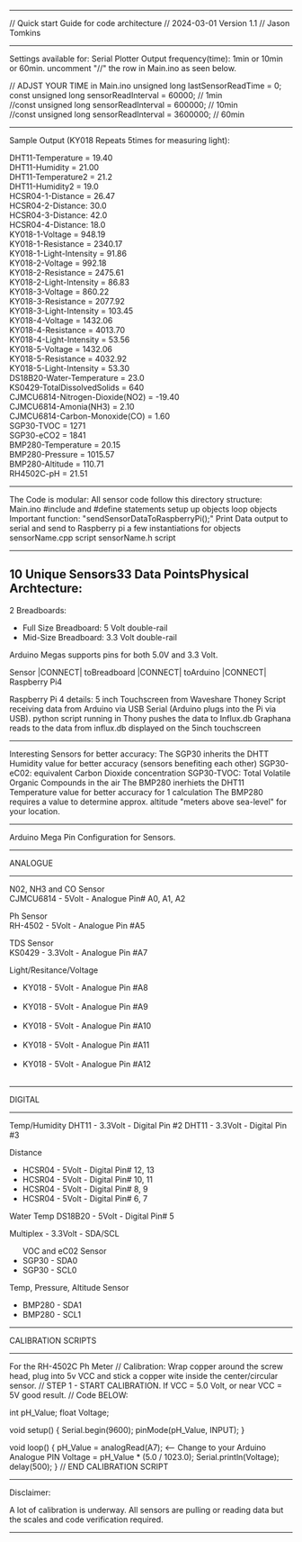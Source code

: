 

**********************************************************************
// Quick start Guide for code architecture
// 2024-03-01 Version 1.1
// Jason Tomkins
**********************************************************************

Settings available for: Serial Plotter Output frequency(time): 1min or 10min or 60min. uncomment "//" the row in Main.ino as seen below.

// ADJST YOUR TIME in Main.ino
unsigned long lastSensorReadTime = 0;<br>
const unsigned long sensorReadInterval = 60000; // 1min<br>
//const unsigned long sensorReadInterval = 600000; // 10min<br>
//const unsigned long sensorReadInterval = 3600000; // 60min<br>


**********************************************************************
Sample Output (KY018 Repeats 5times for measuring light):

DHT11-Temperature = 19.40<br>
DHT11-Humidity = 21.00<br>
DHT11-Temperature2 = 21.2<br>
DHT11-Humidity2 = 19.0<br>
HCSR04-1-Distance = 26.47<br>
HCSR04-2-Distance: 30.0<br>
HCSR04-3-Distance: 42.0<br>
HCSR04-4-Distance: 18.0<br>
KY018-1-Voltage = 948.19<br>
KY018-1-Resistance = 2340.17<br>
KY018-1-Light-Intensity = 91.86<br>
KY018-2-Voltage = 992.18<br>
KY018-2-Resistance = 2475.61<br>
KY018-2-Light-Intensity = 86.83<br>
KY018-3-Voltage = 860.22<br>
KY018-3-Resistance = 2077.92<br>
KY018-3-Light-Intensity = 103.45<br>
KY018-4-Voltage = 1432.06<br>
KY018-4-Resistance = 4013.70<br>
KY018-4-Light-Intensity = 53.56<br>
KY018-5-Voltage = 1432.06<br>
KY018-5-Resistance = 4032.92<br>
KY018-5-Light-Intensity = 53.30<br>
DS18B20-Water-Temperature = 23.0<br>
KS0429-TotalDissolvedSolids = 640<br>
CJMCU6814-Nitrogen-Dioxide(NO2) = -19.40<br>
CJMCU6814-Amonia(NH3) = 2.10<br>
CJMCU6814-Carbon-Monoxide(CO) = 1.60<br>
SGP30-TVOC = 1271<br>
SGP30-eCO2 = 1841<br>
BMP280-Temperature = 20.15<br>
BMP280-Pressure = 1015.57<br>
BMP280-Altitude = 110.71<br>
RH4502C-pH = 21.51<br>

**********************************************************************

The Code is modular:
All sensor code follow this directory structure:
	Main.ino
		#include and #define statements
		setup up objects
		loop objects
		Important function: "sendSensorDataToRaspberryPi();" Print Data output to serial and send to Raspberry pi
		a few instantiations for objects
	sensorName.cpp script
	sensorName.h script


**********************************************************************

<h2>10 Unique Sensors</h2)
<h2>33 Data Points</h2)

<h3>Physical Archtecture:</h3>
2 Breadboards:<br>
<ul>
<li>Full Size Breadboard: 5 Volt double-rail</li>
<li>Mid-Size Breadboard: 3.3 Volt double-rail</li>
</ul>
Arduino Megas supports pins for both 5.0V and 3.3 Volt.

Sensor |CONNECT| toBreadboard |CONNECT| toArduino |CONNECT| Raspberry Pi4

Raspberry Pi 4 details:
	5 inch Touchscreen from Waveshare
	Thoney Script receiving data from Arduino via USB Serial (Arduino plugs into the Pi via USB).
	python script running in Thony pushes the data to Influx.db
	Graphana reads to the data from influx.db displayed on the 5inch touchscreen

**********************************************************************
Interesting Sensors for better accuracy:
	The SGP30 inherits the DHTT Humidity value for better accuracy (sensors benefiting each other)
		SGP30-eC02: equivalent Carbon Dioxide concentration
		SGP30-TVOC: Total Volatile Organic Compounds in the air
	The BMP280 inerhiets the DHT11 Temperature value for better accuracy for 1 calculation
	The BMP280 requires a value to determine approx. altitude "meters above sea-level" for your location.
	
**********************************************************************
Arduino Mega Pin Configuration for Sensors.


*****************************************************
ANALOGUE
*****************************************************

N02, NH3 and CO Sensor<br>
CJMCU6814 - 5Volt - Analogue Pin# A0, A1, A2<br>

Ph Sensor<br>
RH-4502 - 5Volt - Analogue Pin #A5<br>

TDS Sensor<br>
KS0429 - 3.3Volt - Analogue Pin #A7<br>

Light/Resitance/Voltage<br>
<ul>
<li>KY018 - 5Volt - Analogue Pin #A8</li><br>
<li>KY018 - 5Volt - Analogue Pin #A9</li><br>
<li>KY018 - 5Volt - Analogue Pin #A10</li><br>
<li>KY018 - 5Volt - Analogue Pin #A11</li><br>
<li>KY018 - 5Volt - Analogue Pin #A12</li><br>
</ul>

*****************************************************
DIGITAL
*****************************************************

Temp/Humidity
DHT11 - 3.3Volt - Digital Pin #2
DHT11 - 3.3Volt - Digital Pin #3

Distance
<ul>
<li>HCSR04 - 5Volt - Digital Pin# 12, 13</li>
<li>HCSR04 - 5Volt - Digital Pin# 10, 11</li>
<li>HCSR04 - 5Volt - Digital Pin# 8, 9</li>
<li>HCSR04 - 5Volt - Digital Pin# 6, 7</li>
</ul>

Water Temp
DS18B20 - 5Volt - Digital Pin# 5<br>

Multiplex - 3.3Volt - SDA/SCL<br>
<ul>
VOC and eC02 Sensor
<li>SGP30 - SDA0
<li>SGP30 - SCL0
</ul>

Temp, Pressure, Altitude Sensor <br>
<ul>
<li>BMP280 - SDA1</li>
<li>BMP280 - SCL1</li>
</ul>

**********************************************************************
CALIBRATION SCRIPTS
**********************************************************************

For the RH-4502C Ph Meter
// Calibration: Wrap copper around the screw head, plug into 5v VCC and stick a copper wite inside the center/circular sensor.
// STEP 1 - START CALIBRATION. If VCC = 5.0 Volt, or near VCC = 5V good result.
// Code BELOW:


int pH_Value; 
float Voltage;

void setup() 
  { 
    Serial.begin(9600);
    pinMode(pH_Value, INPUT); 
 } 
 
void loop() 
 { 
   pH_Value = analogRead(A7); <-- Change to your Arduino Analogue PIN
   Voltage = pH_Value * (5.0 / 1023.0); 
   Serial.println(Voltage); 
   delay(500); 
 }
// END CALIBRATION SCRIPT

**********************************************************************

Disclaimer:

A lot of calibration is underway. All sensors are pulling or reading data but the scales and code verification required.

**********************************************************************


